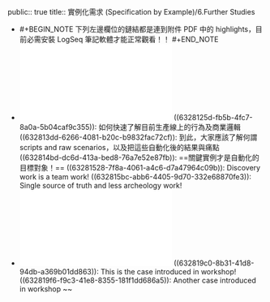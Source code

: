 public:: true
title:: 實例化需求 (Specification by Example)/6.Further Studies

- #+BEGIN_NOTE
  下列左邊欄位的鏈結都是連到附件 PDF 中的 highlights，目前必需安裝 LogSeq 筆記軟體才能正常觀看！！
  #+END_NOTE
- ![A-lovestory-of-SbE.pdf](../assets/specificationbyexamplealovestory_1663570326938_0.pdf)
  ((6328125d-fb5b-4fc7-8a0a-5b04caf9c355)): 如何快速了解目前生產線上的行為及商業邏輯
  ((632813dd-6266-4081-b20c-b9832fac72cf)): 到此，大家應該了解何謂 scripts and raw scenarios，以及把這些自動化後的結果與痛點
  ((632814bd-dc6d-413a-bed8-76a7e52e87fb)): ==關鍵實例才是自動化的目標對象！==
  ((63281528-7f8a-4061-a4c6-d7a47964c09b)): Discovery work is a team work!
  ((632815bc-abb6-4405-9d70-332e68870fe3)): Single source of truth and less archeology work!
- ![SbE-sample-cases.pdf](../assets/SbE-samples_1663572330429_0.pdf)
  ((632819c0-8b31-41d8-94db-a369b01dd863)): This is the case introduced in workshop!
  ((632819f6-f9c3-41e8-8355-181f1dd686a5)): Another case introduced in workshop ~~
